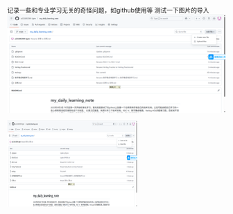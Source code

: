 记录一些和专业学习无关的奇怪问题，如github使用等
测试一下图片的导入
![](images/测试图片.png)


<img src="images/测试图片.png" width="300" height="200" alt="缩小后的图片">
